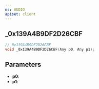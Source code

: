 ```yaml
---
ns: AUDIO
apiset: client
---
```

## _0x139A4B9DF2D26CBF

```c
// 0x139A4B9DF2D26CBF
void _0x139A4B9DF2D26CBF(Any p0, Any p1);
```


## Parameters
* **p0**:
* **p1**: